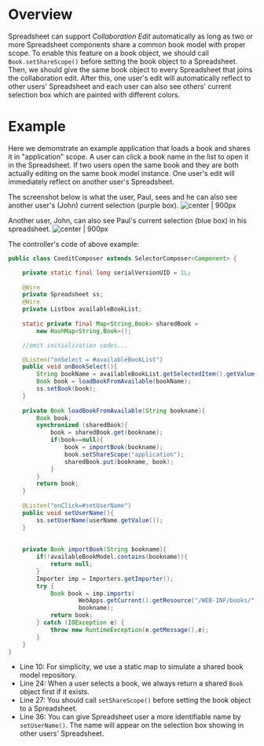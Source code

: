 # Overview

Spreadsheet can support *Collaboration Edit* automatically as long as
two or more Spreadsheet components share a common book model with proper
scope. To enable this feature on a book object, we should call
`Book.setShareScope()` before setting the book object to a Spreadsheet.
Then, we should give the same book object to every Spreadsheet that
joins the collaboration edit. After this, one user's edit will
automatically reflect to other users' Spreadsheet and each user can also
see others' current selection box which are painted with different
colors.

# Example

Here we demonstrate an example application that loads a book and shares
it in "application" scope. A user can click a book name in the list to
open it in the Spreadsheet. If two users open the same book and they are
both actually editing on the same book model instance. One user's edit
will immediately reflect on another user's Spreadsheet.

The screenshot below is what the user, Paul, sees and he can also see
another user's (John) current selection (purple box). ![ center |
900px](essentials-feature-coedit-user1.png " center | 900px")

Another user, John, can also see Paul's current selection (blue box) in
his spreadsheet. ![ center | 900px](essentials-feature-coedit-user2.png
" center | 900px")

The controller's code of above example:

``` java
public class CoeditComposer extends SelectorComposer<Component> {

    private static final long serialVersionUID = 1L;
    
    @Wire
    private Spreadsheet ss;
    @Wire
    private Listbox availableBookList;
    
    static private final Map<String,Book> sharedBook = 
        new HashMap<String,Book>();

    //omit initialization codes...

    @Listen("onSelect = #availableBookList")
    public void onBookSelect(){
        String bookName = availableBookList.getSelectedItem().getValue();
        Book book = loadBookFromAvailable(bookName);
        ss.setBook(book);
    }
    
    private Book loadBookFromAvailable(String bookname){
        Book book;
        synchronized (sharedBook){
            book = sharedBook.get(bookname);
            if(book==null){
                book = importBook(bookname);
                book.setShareScope("application");
                sharedBook.put(bookname, book);
            }
        }
        return book;
    }
    
    @Listen("onClick=#setUserName")
    public void setUserName(){
        ss.setUserName(userName.getValue());
    }
    
    
    private Book importBook(String bookname){
        if(!availableBookModel.contains(bookname)){
            return null;
        }
        Importer imp = Importers.getImporter();
        try {
            Book book = imp.imports(
                    WebApps.getCurrent().getResource("/WEB-INF/books/" + bookname),
                    bookname);
            return book;
        } catch (IOException e) {
            throw new RuntimeException(e.getMessage(),e);
        }
    }
}
```

  - Line 10: For simplicity, we use a static map to simulate a shared
    book model repository.
  - Line 24: When a user selects a book, we always return a shared
    `Book` object first if it exists.
  - Line 27: You should call `setShareScope()` before setting the book
    object to a Spreadsheet.
  - Line 36: You can give Spreadsheet user a more identifiable name by
    `setUserName()`. The name will appear on the selection box showing
    in other users' Spreadsheet.
